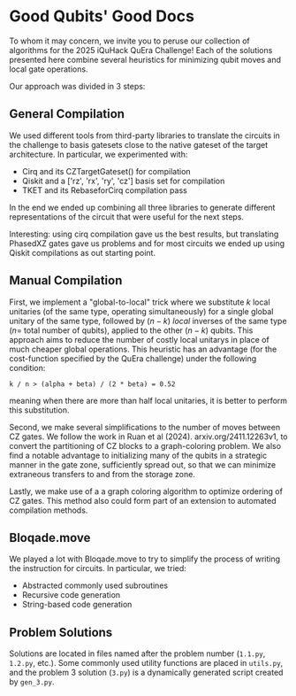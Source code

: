 # Good Qubits' Good Docs
To whom it may concern, we invite you to peruse our collection of algorithms for the 2025 iQuHack QuEra Challenge! Each of the solutions presented here combine several heuristics for minimizing qubit moves and local gate operations. 

Our approach was divided in 3 steps:

## General Compilation
We used different tools from third-party libraries to translate the circuits in the challenge
to basis gatesets close to the native gateset of the target architecture.
In particular, we experimented with:

- Cirq and its CZTargetGateset() for compilation
- Qiskit and a ['rz', 'rx', 'ry', 'cz'] basis set for compilation
- TKET and its RebaseforCirq compilation pass

In the end we ended up combining all three libraries to generate different representations of the circuit
that were useful for the next steps.

Interesting: using cirq compilation gave us the best results, but translating PhasedXZ gates gave us problems and for most circuits we ended up using Qiskit compilations as out starting point.


## Manual Compilation
First, we implement a "global-to-local" trick where we substitute $k$ local unitaries (of the same type, operating simultaneously) for a single global unitary of the same type, followed by $(n-k)$ _local_ inverses of the same type ($n =$ total number of qubits), applied to the other $(n-k)$ qubits. This approach aims to reduce the number of costly local unitarys in place of much cheaper global operations. This heuristic has an advantage (for the cost-function specified by the QuEra challenge) under the following condition: 

`k / n > (alpha + beta) / (2 * beta) = 0.52`

meaning when there are more than half local unitaries, it is better to perform this substitution.

Second, we make several simplifications to the number of moves between CZ gates. We follow the work in Ruan et al (2024). arxiv.org/2411.12263v1, to convert the partitioning of CZ blocks to a graph-coloring problem. We also find a notable advantage to initializing many of the qubits in a strategic manner in the gate zone, sufficiently spread out, so that we can minimize extraneous transfers to and from the storage zone.

Lastly, we make use of a a graph coloring algorithm to optimize ordering of CZ gates. This method also could form part of an extension to automated compilation methods. 
## Bloqade.move
We played a lot with Bloqade.move to try to simplify the process of writing the instruction for circuits. In particular, we tried:
- Abstracted commonly used subroutines
- Recursive code generation
- String-based code generation

## Problem Solutions

Solutions are located in files named after the problem number (`1.1.py`, `1.2.py`, etc.). Some commonly used utility functions are placed in `utils.py`, and the problem 3 solution (`3.py`) is a dynamically generated script created by `gen_3.py`.